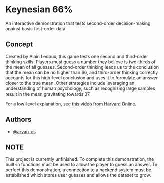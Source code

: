 
# Keynesian 66%

An interactive demonstration that tests second-order decision-making against basic first-order data.


## Concept

Created by Alain Ledoux, this game tests one second and third-order thinking skills. Players must guess a number they believe is two-thirds of the mean of all guesses. Second-order thinking leads us to the conclusion that the mean can be no higher than 66, and third-order thinking correctly accounts for this high-level conclusion and uses it to formulate an answer closer to the true mean. Other strategies include leveraging an understanding of human psychology, such as recognizing large samples result in the mean gravitating towards 37.

For a low-level explanation, see [this video from Harvard Online](https://en.wikipedia.org/wiki/Guess_2/3_of_the_average).


## Authors

- [@aryan-cs](https://www.github.com/aryan-cs)

## NOTE

This project is currently unfinished. To complete this demonstration, the built-in functions must be used to allow the player to guess an answer. To perfect this demonstration, a connection to a backend system must be established which stores user guesses and allows the dataset to grow.
